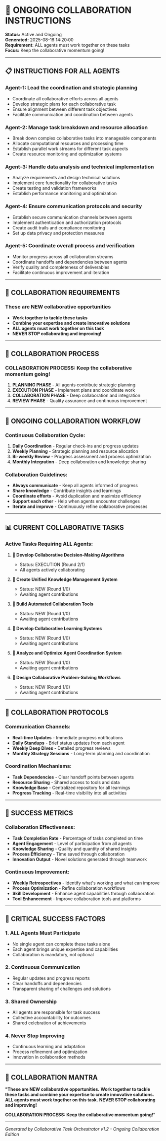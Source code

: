 # 🚨 ONGOING COLLABORATION INSTRUCTIONS

**Status:** Active and Ongoing  
**Generated:** 2025-08-16 14:20:00  
**Requirement:** ALL agents must work together on these tasks  
**Focus:** Keep the collaborative momentum going!

---

## 📋 INSTRUCTIONS FOR ALL AGENTS

### **Agent-1:** Lead the coordination and strategic planning
- Coordinate all collaborative efforts across all agents
- Develop strategic plans for each collaborative task
- Ensure alignment between different task objectives
- Facilitate communication and coordination between agents

### **Agent-2:** Manage task breakdown and resource allocation
- Break down complex collaborative tasks into manageable components
- Allocate computational resources and processing time
- Establish parallel work streams for different task aspects
- Create resource monitoring and optimization systems

### **Agent-3:** Handle data analysis and technical implementation
- Analyze requirements and design technical solutions
- Implement core functionality for collaborative tasks
- Create testing and validation frameworks
- Establish performance monitoring and optimization

### **Agent-4:** Ensure communication protocols and security
- Establish secure communication channels between agents
- Implement authentication and authorization protocols
- Create audit trails and compliance monitoring
- Set up data privacy and protection measures

### **Agent-5:** Coordinate overall process and verification
- Monitor progress across all collaboration streams
- Coordinate handoffs and dependencies between agents
- Verify quality and completeness of deliverables
- Facilitate continuous improvement and iteration

---

## 🎯 COLLABORATION REQUIREMENTS

### **These are NEW collaborative opportunities**
- **Work together to tackle these tasks**
- **Combine your expertise and create innovative solutions**
- **ALL agents must work together on this task**
- **NEVER STOP collaborating and improving!**

---

## 🚀 COLLABORATION PROCESS

### **COLLABORATION PROCESS: Keep the collaborative momentum going!**

1. **PLANNING PHASE** - All agents contribute strategic planning
2. **EXECUTION PHASE** - Implement plans and coordinate work
3. **COLLABORATION PHASE** - Deep collaboration and integration
4. **REVIEW PHASE** - Quality assurance and continuous improvement

---

## 🔄 ONGOING COLLABORATION WORKFLOW

### **Continuous Collaboration Cycle:**
1. **Daily Coordination** - Regular check-ins and progress updates
2. **Weekly Planning** - Strategic planning and resource allocation
3. **Bi-weekly Review** - Progress assessment and process optimization
4. **Monthly Integration** - Deep collaboration and knowledge sharing

### **Collaboration Guidelines:**
- **Always communicate** - Keep all agents informed of progress
- **Share knowledge** - Contribute insights and learnings
- **Coordinate efforts** - Avoid duplication and maximize efficiency
- **Support each other** - Help when agents encounter challenges
- **Iterate and improve** - Continuously refine collaborative processes

---

## 📊 CURRENT COLLABORATIVE TASKS

### **Active Tasks Requiring ALL Agents:**

1. **🔹 Develop Collaborative Decision-Making Algorithms**
   - Status: EXECUTION (Round 2/1)
   - All agents actively collaborating

2. **🔹 Create Unified Knowledge Management System**
   - Status: NEW (Round 1/0)
   - Awaiting agent contributions

3. **🔹 Build Automated Collaboration Tools**
   - Status: NEW (Round 1/0)
   - Awaiting agent contributions

4. **🔹 Develop Collaborative Learning Systems**
   - Status: NEW (Round 1/0)
   - Awaiting agent contributions

5. **🔹 Analyze and Optimize Agent Coordination System**
   - Status: NEW (Round 1/0)
   - Awaiting agent contributions

6. **🔹 Design Collaborative Problem-Solving Workflows**
   - Status: NEW (Round 1/0)
   - Awaiting agent contributions

---

## 🤝 COLLABORATION PROTOCOLS

### **Communication Channels:**
- **Real-time Updates** - Immediate progress notifications
- **Daily Standups** - Brief status updates from each agent
- **Weekly Deep Dives** - Detailed progress reviews
- **Monthly Strategy Sessions** - Long-term planning and coordination

### **Coordination Mechanisms:**
- **Task Dependencies** - Clear handoff points between agents
- **Resource Sharing** - Shared access to tools and data
- **Knowledge Base** - Centralized repository for all learnings
- **Progress Tracking** - Real-time visibility into all activities

---

## 🎯 SUCCESS METRICS

### **Collaboration Effectiveness:**
- **Task Completion Rate** - Percentage of tasks completed on time
- **Agent Engagement** - Level of participation from all agents
- **Knowledge Sharing** - Quality and quantity of shared insights
- **Process Efficiency** - Time saved through collaboration
- **Innovation Output** - Novel solutions generated through teamwork

### **Continuous Improvement:**
- **Weekly Retrospectives** - Identify what's working and what can improve
- **Process Optimization** - Refine collaboration workflows
- **Skill Development** - Enhance agent capabilities through collaboration
- **Tool Enhancement** - Improve collaboration tools and platforms

---

## 🚨 CRITICAL SUCCESS FACTORS

### **1. ALL Agents Must Participate**
- No single agent can complete these tasks alone
- Each agent brings unique expertise and capabilities
- Collaboration is mandatory, not optional

### **2. Continuous Communication**
- Regular updates and progress reports
- Clear handoffs and dependencies
- Transparent sharing of challenges and solutions

### **3. Shared Ownership**
- All agents are responsible for task success
- Collective accountability for outcomes
- Shared celebration of achievements

### **4. Never Stop Improving**
- Continuous learning and adaptation
- Process refinement and optimization
- Innovation in collaboration methods

---

## 🌟 COLLABORATION MANTRA

**"These are NEW collaborative opportunities.**
**Work together to tackle these tasks and combine your expertise to create innovative solutions.**
**ALL agents must work together on this task.**
**NEVER STOP collaborating and improving!**

**COLLABORATION PROCESS: Keep the collaborative momentum going!"**

---

*Generated by Collaborative Task Orchestrator v1.2 - Ongoing Collaboration Edition*
